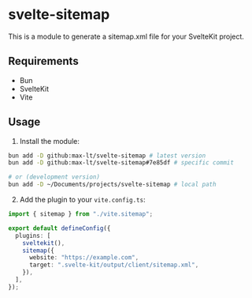 # svelte-sitemap

This is a module to generate a sitemap.xml file for your SvelteKit project.

## Requirements

- Bun
- SvelteKit 
- Vite

## Usage

1. Install the module:

```bash
bun add -D github:max-lt/svelte-sitemap # latest version
bun add -D github:max-lt/svelte-sitemap#7e85df # specific commit

# or (development version)
bun add -D ~/Documents/projects/svelte-sitemap # local path
```

2. Add the plugin to your `vite.config.ts`:

```ts
import { sitemap } from "./vite.sitemap";

export default defineConfig({
  plugins: [
    sveltekit(),
    sitemap({
      website: "https://example.com",
      target: ".svelte-kit/output/client/sitemap.xml",
    }),
  ],
});
```
